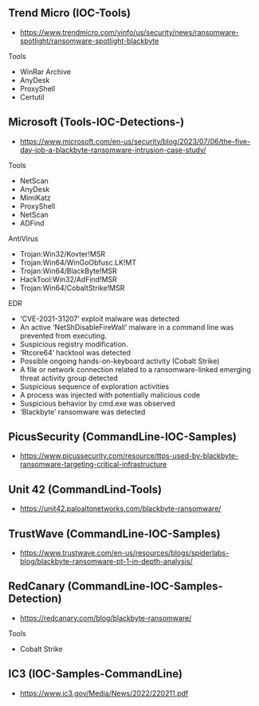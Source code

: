 
## Trend Micro (IOC-Tools)
- https://www.trendmicro.com/vinfo/us/security/news/ransomware-spotlight/ransomware-spotlight-blackbyte

Tools
- WinRar Archive
- AnyDesk
- ProxyShell
- Certutil

## Microsoft (Tools-IOC-Detections-)
- https://www.microsoft.com/en-us/security/blog/2023/07/06/the-five-day-job-a-blackbyte-ransomware-intrusion-case-study/

Tools
- NetScan
- AnyDesk
- MimiKatz
- ProxyShell
- NetScan
- ADFind

AntiVirus
- Trojan:Win32/Kovter!MSR
- Trojan:Win64/WinGoObfusc.LK!MT
- Trojan:Win64/BlackByte!MSR
- HackTool:Win32/AdFind!MSR
- Trojan:Win64/CobaltStrike!MSR

EDR
- ‘CVE-2021-31207’ exploit malware was detected 
- An active ‘NetShDisableFireWall’ malware in a command line was prevented from executing. 
- Suspicious registry modification. 
- ‘Rtcore64’ hacktool was detected 
- Possible ongoing hands-on-keyboard activity (Cobalt Strike)
- A file or network connection related to a ransomware-linked emerging threat activity group detected 
- Suspicious sequence of exploration activities 
- A process was injected with potentially malicious code 
- Suspicious behavior by cmd.exe was observed 
- ‘Blackbyte’ ransomware was detected

## PicusSecurity (CommandLine-IOC-Samples)
- https://www.picussecurity.com/resource/ttps-used-by-blackbyte-ransomware-targeting-critical-infrastructure

## Unit 42 (CommandLind-Tools)
- https://unit42.paloaltonetworks.com/blackbyte-ransomware/

## TrustWave (CommandLine-IOC-Samples)
- https://www.trustwave.com/en-us/resources/blogs/spiderlabs-blog/blackbyte-ransomware-pt-1-in-depth-analysis/

## RedCanary (CommandLine-IOC-Samples-Detection)
- https://redcanary.com/blog/blackbyte-ransomware/

Tools
- Cobalt Strike

## IC3 (IOC-Samples-CommandLine)
- https://www.ic3.gov/Media/News/2022/220211.pdf